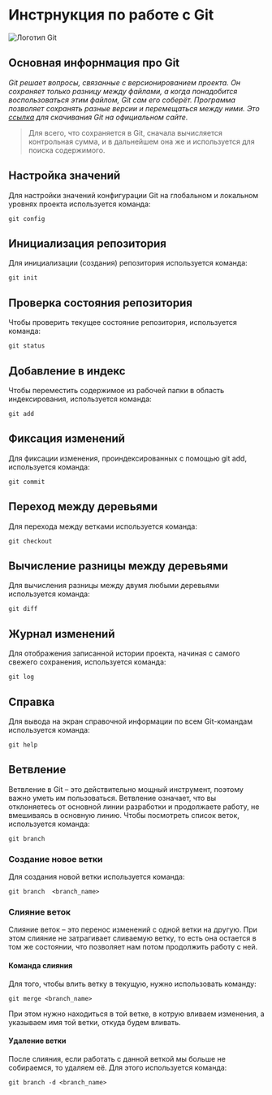 # **Инстрнукция по работе с Git**

![Логотип Git](Git.png)

## Основная инфорнмация про Git

*Git решает вопросы, связанные с версионированием проекта. Он сохраняет только разницу между файлами, а когда понадобится воспользоваться этим файлом, Git сам его соберёт. Программа позволяет сохранять разные версии и перемещаться между ними. Это [ссылка](https://git-scm.com/) для скачивания Git на официальном сайте.*

>Для всего, что сохраняется в Git, сначала вычисляется контрольная сумма, и в дальнейшем она же и используется для поиска содержимого.

## Настройка значений

Для настройки значений конфигурации Git на глобальном и локальном уровнях проекта используется команда:

    git config

## Инициализация репозитория

Для инициализации (создания) репозитория используется команда:

    git init
## Проверка состояния репозитория

Чтобы проверить текущее состояние репозитория, используется команда:

    git status

## Добавление в индекс

Чтобы переместить содержимое из рабочей папки в область индексирования, используется команда:

    git add

## Фиксация изменений

Для фиксации изменения, проиндексированных с помощью git add, используется команда:

    git commit

## Переход между деревьями

Для перехода между ветками используется команда:

    git checkout

## Вычисление разницы между деревьями

Для вычисления разницы между двумя любыми деревьями используется команда:

    git diff

## Журнал изменений

Для отображения записанной истории  проекта, начиная с самого свежего сохранения, используется команда:

    git log

## Справка

Для вывода на экран справочной информации по всем Git-командам используется команда:

    git help

## Ветвление

Ветвление в Git – это действительно мощный инструмент, поэтому важно уметь им пользоваться. Ветвление означает, что вы отклоняетесь от основной линии разработки и продолжаете работу, не вмешиваясь в основную линию. Чтобы посмотреть список веток, используется команда:

    git branch

### Создание новое ветки

Для создания новой ветки используется команда:

    git branch  <branch_name>
    
### Слияние веток

Слияние веток – это перенос изменений с одной ветки на другую. При этом слияние не затрагивает сливаемую ветку, то есть она остается в том же состоянии, что позволяет нам потом продолжить работу с ней.

#### Команда слияния

Для того, чтобы влить ветку в текущую, нужно использовать команду:

    git merge <branch_name>

При этом нужно находиться в той ветке, в котрую вливаем изменения, а указываем имя той ветки, откуда будем вливать.

#### Удаление ветки

После слияния, если работать с данной веткой мы больше не собираемся, то удаляем её. Для  этого используется команда:

    git branch -d <branch_name>
    